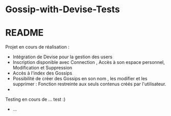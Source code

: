 # Gossip-with-Devise-Tests
# README

Projet en cours de réalisation : 

* Intégration de Devise pour la gestion des users 
* Inscription disponible avec Connection , Accès à son espace personnel, Modification et Suppression
* Accès à l'index des Gossips 
* Possibilité de créer des Gossips en son nom , les modifier et les supprimer : Fonction restreinte aux seuls contenus créés par l'utilisateur.
* 


Testing en cours de ... test :)
* ...
